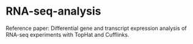 # RNA-seq-analysis

Reference paper: Differential gene and transcript expression analysis of RNA-seq experiments with TopHat and Cufflinks.





